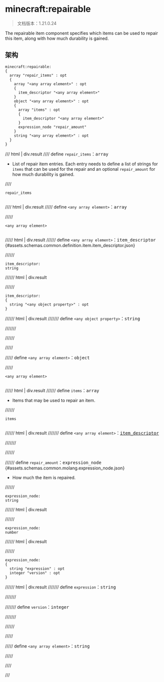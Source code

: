 # minecraft:repairable

> 文档版本：1.21.0.24

The repairable item component specifies which items can be used to repair this item, along with how much durability is gained.

## 架构

```mcschema
minecraft:repairable:
{
  array "repair_items" : opt
  {
    array "<any array element>" : opt
    {
      item_descriptor "<any array element>"
    }
    object "<any array element>" : opt
    {
      array "items" : opt
      {
        item_descriptor "<any array element>"
      }
      expression_node "repair_amount"
    }
    string "<any array element>" : opt
  }
}

```

/// html | div.result
//// define
`repair_items`：<samp>array</samp>

- List of repair item entries. Each entry needs to define a list of strings for `items` that can be used for the repair and an optional `repair_amount` for how much durability is gained.


////

<div class="language-text highlight"><span class="filename"><code>repair_items</code></span><pre id="__code_1"><span></span></pre></div>

//// html | div.result
///// define
`<any array element>`：<samp>array</samp>


/////

<div class="language-text highlight"><span class="filename"><code>&lt;any array element&gt;</code></span><pre id="__code_1"><span></span></pre></div>

///// html | div.result
////// define
`<any array element>`：<samp>item_descriptor</samp> {#assets.schemas.common.definition.item.item_descriptor.json}


//////

```mcschema
item_descriptor:
string

```

////// html | div.result

//////


```mcschema
item_descriptor:
{
  string "<any object property>" : opt
}

```

////// html | div.result
/////// define
`<any object property>`：<samp>string</samp>


///////


//////




/////


///// define
`<any array element>`：<samp>object</samp>


/////

<div class="language-text highlight"><span class="filename"><code>&lt;any array element&gt;</code></span><pre id="__code_1"><span></span></pre></div>

///// html | div.result
////// define
`items`：<samp>array</samp>

- Items that may be used to repair an item.


//////

<div class="language-text highlight"><span class="filename"><code>items</code></span><pre id="__code_1"><span></span></pre></div>

////// html | div.result
/////// define
`<any array element>`：<samp>[item_descriptor](#assets.schemas.common.definition.item.item_descriptor.json)</samp>


///////


//////


////// define
`repair_amount`：<samp>expression_node</samp> {#assets.schemas.common.molang.expression_node.json}

- How much the item is repaired.


//////

```mcschema
expression_node:
string

```

////// html | div.result

//////


```mcschema
expression_node:
number

```

////// html | div.result

//////


```mcschema
expression_node:
{
  string "expression" : opt
  integer "version" : opt
}

```

////// html | div.result
/////// define
`expression`：<samp>string</samp>


///////


/////// define
`version`：<samp>integer</samp>


///////


//////




/////


///// define
`<any array element>`：<samp>string</samp>


/////



////


///

